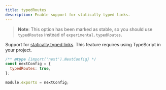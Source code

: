 ```yaml
---
title: typedRoutes
description: Enable support for statically typed links.
---
```


> **Note**: This option has been marked as stable, so you should use `typedRoutes` instead of `experimental.typedRoutes`.

Support for [statically typed links](/docs/app/api-reference/config/typescript#statically-typed-links). This feature requires using TypeScript in your project.

```js filename="next.config.js"
/** @type {import('next').NextConfig} */
const nextConfig = {
  typedRoutes: true,
};

module.exports = nextConfig;
```

